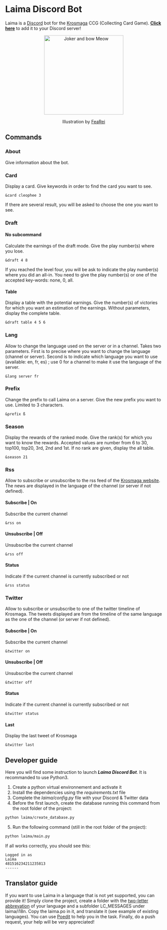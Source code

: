 # Laima Discord Bot

Laima is a [Discord](https://discordapp.com/) bot for the [Krosmaga](https://www.krosmaga.com/) CCG (Collecting Card Game).
**[Click here](https://discordapp.com/oauth2/authorize?client_id=330684050736021506&scope=bot&permissions=0)** to add it to your Discord server!

<div align="center">
    <img src="http://pre00.deviantart.net/688f/th/pre/i/2013/005/5/7/joker_and_bow_meow_by_renajvi-d5qi3jx.jpg" alt="Joker and bow Meow" width="254">
    <p>Illustration by <a href="http://fearei.deviantart.com/">FeaRei</a></p>
</div>

## Commands

### About
Give information about the bot.

### Card
Display a card. Give keywords in order to find the card you want to see.

    &card cleophee 3

If there are several result, you will be asked to choose the one you want to see.

### Draft

#### No subcommand
Calculate the earnings of the draft mode. Give the play number(s) where you lose.

    &draft 4 8

If you reached the level four, you will be ask to indicate the play number(s) where you did an all-in. You need to give the play number(s) or one of the accepted key-words: none, 0, all.

#### Table
Display a table with the potential earnings. Give the number(s) of victories for which you want an estimation of the earnings. Without parameters, display the complete table.

    &draft table 4 5 6

### Lang
Allow to change the language used on the server or in a channel. Takes two parameters. First is to precise where you want to change the language (channel or server). Second is to indicate which language you want to use (available: en, fr, es) ; use 0 for a channel to make it use the language of the server.

    &lang server fr

### Prefix
Change the prefix to call Laima on a server. Give the new prefix you want to use. Limited to 3 characters.

    &prefix ß

### Season
Display the rewards of the ranked mode. Give the rank(s) for which you want to know the rewards. Accepted values are number from 6 to 30, top100, top20, 3rd, 2nd and 1st. If no rank are given, display the all table.

    &season 21

### Rss
Allow to subscribe or unsubscribe to the rss feed of the [Krosmaga website](https://www.krosmaga.com). The news are displayed in the language of the channel (or server if not defined).

#### Subscribe | On
Subscribe the current channel

    &rss on

#### Unsubscribe | Off
Unsubscribe the current channel

    &rss off

#### Status
Indicate if the current channel is currently subscribed or not

    &rss status

### Twitter
Allow to subscribe or unsubscribe to one of the twitter timeline of Krosmaga. The tweets displayed are from the timeline of the same language as the one of the channel (or server if not defined).

#### Subscribe | On
Subscribe the current channel

    &twitter on

#### Unsubscribe | Off
Unsubscribe the current channel

    &twitter off

#### Status
Indicate if the current channel is currently subscribed or not

    &twitter status

#### Last
Display the last tweet of Krosmaga

    &twitter last

## Developer guide
Here you will find some instruction to launch ***Laima Discord Bot***. It is recommanded to use Python3.
1. Create a python virtual environnement and activate it
2. Install the dependencies using the *requirements.txt* file
3. Complete the *laima/config.py* file with your Discord & Twitter data
4. Before the first launch, create the database running this command from the root folder of the project:
```bash
python laima/create_database.py
```
5. Run the following command (still in the root folder of the project):
```bash
python laima/main.py
```
If all works correctly, you should see this:
```
Logged in as
Laima
481516234211235813
------
```

## Translator guide
If you want to use Laima in a language that is not yet supported, you can provide it! Simply clone the project, create a folder with the [two-letter abbrevation](https://en.wikipedia.org/wiki/List_of_ISO_639-1_codes) of your language and a subfolder LC_MESSAGES under laima/i18n. Copy the laima.po in it, and translate it (see example of existing languages). You can use [Poedit](https://poedit.net/) to help you in the task. Finally, do a push request, your help will be very appreciated!
